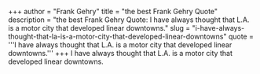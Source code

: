 +++
author = "Frank Gehry"
title = "the best Frank Gehry Quote"
description = "the best Frank Gehry Quote: I have always thought that L.A. is a motor city that developed linear downtowns."
slug = "i-have-always-thought-that-la-is-a-motor-city-that-developed-linear-downtowns"
quote = '''I have always thought that L.A. is a motor city that developed linear downtowns.'''
+++
I have always thought that L.A. is a motor city that developed linear downtowns.
